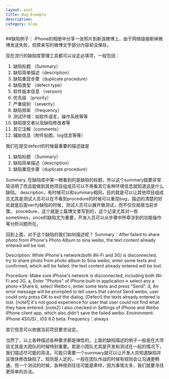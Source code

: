 ```yaml
---
layout: post
title: Bug Example
description: 
category: blog
---
```



##缺陷例子： iPhone的相册中分享一张照片到新浪微博上，由于网络链接断掉微博发送失败，但原来写的微博文字部分内容却没保存。

现在流行的缺陷库管理工具都可以设定必填项，一般包括：
1. 缺陷标题 （Summary）
2. 缺陷简单描述（description）
3. 缺陷重现步骤（duplicate procedure）
4. 缺陷类型 （defect type）
5. 软件版本信息 （version)
6. 优先级 （priority）
7. 严重级别 （severity）
8. 缺陷频率 （frequency）
9. 测试环境：如软件语言，操作系统等等
10. 缺陷提交者以及缺陷修改者等
11. 其它注解（comments）
12. 辅助信息（附件贴图，log信息等等）

我们在提交defect的时候最重要的描述就是
1. 缺陷标题 （Summary）
2. 缺陷简单描述（description）
3. 缺陷重现步骤（duplicate procedure）

Summary, 在缺陷库中第一眼看到的是缺陷的标题，所以这个summary就要非常简洁明了而且能做到其他项目组成员可以不用看其它各种环境信息就知道这是什么缺陷。
description，有时候可以和summary相同，目的就是可以让其他项目组成员尤其是测试人员可以在不看到procedure的时候可以重现bug，描述的清楚的好处就是后面verify缺陷的时候，测试人员可以展开做测试，而不仅仅局限当前步骤。
procédure，这个就是上篇博文里写到的，这个记录尤其对一些sometimes，once的缺陷尤为重要，开发人员可以从步骤中所牵涉到的功能操作等分析问题所在。

回到上面，对于这个缺陷的我们如何描述呢？
Summary：After failed to share photo from iPhone's Photo Album to sina weibo, the text content already entered will be lost.

Description:  While iPhone's network(both Wi-Fi and 3G) is disconnected, try to share photo from photo album to Sina weibo, enter some texts and confirmed, which will be failed. the text content already entered will be lost.

Procedure:
Make sure iPhone's network is disconnected, including both Wi-Fi and 3G.
a, Enter "Photos" of iPhone built-in application-> select any a photo->Share
b, select Weibo
c, enter some texts and press "Send".
d, An error message will be prompted to tell users that cannot Send weibo,  user could only press OK to exit the dialog.
[Defect] the texts already entered is lost. 
[note1] it's not good experience for user that user could not find what they have entered.
[note2] I also checked in Settings of iPhone and Weibo iPhone client app, which also didn't save the failed weibo.
Environment: iPhone 4S(US) , iOS 6.0 beta.
Frequency：always

其它信息可以依据当前项目要求设定。

当然了，以上各种描述各种要求都是弹性的，上面的缺陷描述的例子一般是在大项目尤其是大团队的时候特别重要。若是小团队尤其是开发和测试在一起的情况下，我们描述尽可能的简洁，可能只需要一个summary就可以让开发人员知道缺陷并且很快修改缺陷了。规则是人定的，一般在团队作战的时候有规则会让沟通更畅通，但一个测试的时候，各种规则往往可能是牵绊，因为事情太多，我们就要寻找更简单的办法。


[Angelia]:    http://angeliaw.github.com  "Angelia"
